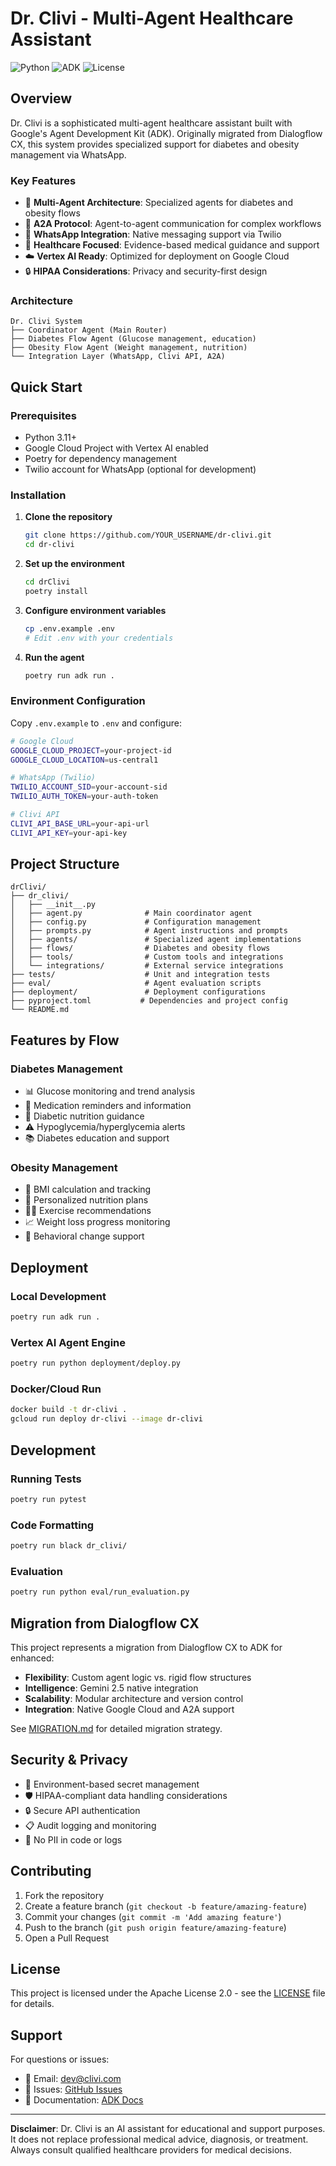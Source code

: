 # Dr. Clivi - Multi-Agent Healthcare Assistant

![Python](https://img.shields.io/badge/python-v3.11+-blue.svg)
![ADK](https://img.shields.io/badge/ADK-v1.0.0-green.svg)
![License](https://img.shields.io/badge/License-Apache%202.0-blue.svg)

## Overview

Dr. Clivi is a sophisticated multi-agent healthcare assistant built with Google's Agent Development Kit (ADK). Originally migrated from Dialogflow CX, this system provides specialized support for diabetes and obesity management via WhatsApp.

### Key Features

- 🤖 **Multi-Agent Architecture**: Specialized agents for diabetes and obesity flows
- 🔄 **A2A Protocol**: Agent-to-agent communication for complex workflows  
- 📱 **WhatsApp Integration**: Native messaging support via Twilio
- 🏥 **Healthcare Focused**: Evidence-based medical guidance and support
- ☁️ **Vertex AI Ready**: Optimized for deployment on Google Cloud
- 🔒 **HIPAA Considerations**: Privacy and security-first design

### Architecture

```
Dr. Clivi System
├── Coordinator Agent (Main Router)
├── Diabetes Flow Agent (Glucose management, education)
├── Obesity Flow Agent (Weight management, nutrition)
└── Integration Layer (WhatsApp, Clivi API, A2A)
```

## Quick Start

### Prerequisites

- Python 3.11+
- Google Cloud Project with Vertex AI enabled
- Poetry for dependency management
- Twilio account for WhatsApp (optional for development)

### Installation

1. **Clone the repository**
   ```bash
   git clone https://github.com/YOUR_USERNAME/dr-clivi.git
   cd dr-clivi
   ```

2. **Set up the environment**
   ```bash
   cd drClivi
   poetry install
   ```

3. **Configure environment variables**
   ```bash
   cp .env.example .env
   # Edit .env with your credentials
   ```

4. **Run the agent**
   ```bash
   poetry run adk run .
   ```

### Environment Configuration

Copy `.env.example` to `.env` and configure:

```bash
# Google Cloud
GOOGLE_CLOUD_PROJECT=your-project-id
GOOGLE_CLOUD_LOCATION=us-central1

# WhatsApp (Twilio)
TWILIO_ACCOUNT_SID=your-account-sid
TWILIO_AUTH_TOKEN=your-auth-token

# Clivi API
CLIVI_API_BASE_URL=your-api-url
CLIVI_API_KEY=your-api-key
```

## Project Structure

```
drClivi/
├── dr_clivi/
│   ├── __init__.py
│   ├── agent.py              # Main coordinator agent
│   ├── config.py             # Configuration management
│   ├── prompts.py            # Agent instructions and prompts
│   ├── agents/               # Specialized agent implementations
│   ├── flows/                # Diabetes and obesity flows  
│   ├── tools/                # Custom tools and integrations
│   └── integrations/         # External service integrations
├── tests/                    # Unit and integration tests
├── eval/                     # Agent evaluation scripts
├── deployment/               # Deployment configurations
├── pyproject.toml           # Dependencies and project config
└── README.md
```

## Features by Flow

### Diabetes Management
- 📊 Glucose monitoring and trend analysis
- 💊 Medication reminders and information
- 🍎 Diabetic nutrition guidance
- ⚠️ Hypoglycemia/hyperglycemia alerts
- 📚 Diabetes education and support

### Obesity Management  
- 📏 BMI calculation and tracking
- 🥗 Personalized nutrition plans
- 🏃‍♀️ Exercise recommendations
- 📈 Weight loss progress monitoring
- 🧠 Behavioral change support

## Deployment

### Local Development
```bash
poetry run adk run .
```

### Vertex AI Agent Engine
```bash
poetry run python deployment/deploy.py
```

### Docker/Cloud Run
```bash
docker build -t dr-clivi .
gcloud run deploy dr-clivi --image dr-clivi
```

## Development

### Running Tests
```bash
poetry run pytest
```

### Code Formatting
```bash
poetry run black dr_clivi/
```

### Evaluation
```bash
poetry run python eval/run_evaluation.py
```

## Migration from Dialogflow CX

This project represents a migration from Dialogflow CX to ADK for enhanced:
- **Flexibility**: Custom agent logic vs. rigid flow structures
- **Intelligence**: Gemini 2.5 native integration
- **Scalability**: Modular architecture and version control
- **Integration**: Native Google Cloud and A2A support

See [MIGRATION.md](MIGRATION.md) for detailed migration strategy.

## Security & Privacy

- 🔐 Environment-based secret management
- 🛡️ HIPAA-compliant data handling considerations
- 🔒 Secure API authentication
- 📋 Audit logging and monitoring
- 🚫 No PII in code or logs

## Contributing

1. Fork the repository
2. Create a feature branch (`git checkout -b feature/amazing-feature`)
3. Commit your changes (`git commit -m 'Add amazing feature'`)
4. Push to the branch (`git push origin feature/amazing-feature`)
5. Open a Pull Request

## License

This project is licensed under the Apache License 2.0 - see the [LICENSE](LICENSE) file for details.

## Support

For questions or issues:
- 📧 Email: dev@clivi.com
- 🐛 Issues: [GitHub Issues](https://github.com/YOUR_USERNAME/dr-clivi/issues)
- 📖 Documentation: [ADK Docs](https://google.github.io/adk-docs/)

---

**Disclaimer**: Dr. Clivi is an AI assistant for educational and support purposes. It does not replace professional medical advice, diagnosis, or treatment. Always consult qualified healthcare providers for medical decisions.

